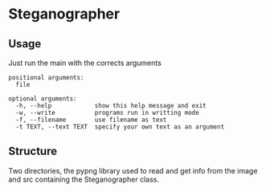 # Steganographer

## Usage

Just run the main with the corrects arguments

```
positional arguments:
  file

optional arguments:
  -h, --help            show this help message and exit
  -w, --write           programs run in writting mode
  -f, --filename        use filename as text
  -t TEXT, --text TEXT  specify your own text as an argument
```

## Structure

Two directories, the pypng library used to read and get info from the image and src containing the Steganographer class.